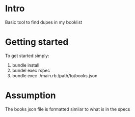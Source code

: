 # Intro
Basic tool to find dupes in my booklist

# Getting started
To get started simply:
1. bundle install
1. bundel exec rspec
1. bundle exec ./main.rb /path/to/books.json

# Assumption
The books json file is formatted similar to what is in the specs
